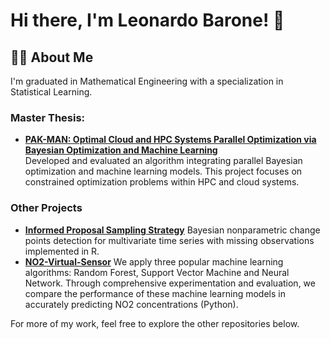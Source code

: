 # Hi there, I'm Leonardo Barone! 👋

## 👨‍💻 About Me
I'm graduated in Mathematical Engineering with a specialization in Statistical Learning.

### Master Thesis:
- **[PAK-MAN: Optimal Cloud and HPC Systems Parallel Optimization via Bayesian Optimization and Machine Learning](https://github.com/baroneleonardo/PAKMAN)**  
  Developed and evaluated an algorithm integrating parallel Bayesian optimization and machine learning models. This project focuses on constrained optimization problems within HPC and cloud systems.

### Other Projects
- **[Informed Proposal Sampling Strategy](https://github.com/baroneleonardo/Informed-proposal-sampling-strategy)**
    Bayesian nonparametric change points detection for multivariate time series with missing observations implemented in R.
- **[NO2-Virtual-Sensor](https://github.com/baroneleonardo/NO2-Virtual-Sensor)**
    We apply three popular machine learning algorithms: Random Forest, Support Vector Machine and Neural Network. Through comprehensive experimentation and evaluation, we compare the performance of these machine learning models in accurately predicting NO2 concentrations (Python).
  
For more of my work, feel free to explore the other repositories below.
